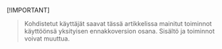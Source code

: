  [!IMPORTANT]
> Kohdistetut käyttäjät saavat tässä artikkelissa mainitut toiminnot käyttöönsä yksityisen ennakkoversion osana. Sisältö ja toiminnot voivat muuttua. 
